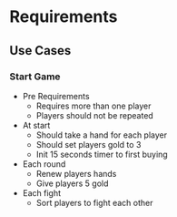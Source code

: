 # Requirements
## Use Cases
### Start Game
- Pre Requirements
  - Requires more than one player
  - Players should not be repeated
- At start
  - Should take a hand for each player
  - Should set players gold to 3
  - Init 15 seconds timer to first buying
- Each round
  - Renew players hands 
  - Give players 5 gold
- Each fight
  - Sort players to fight each other
